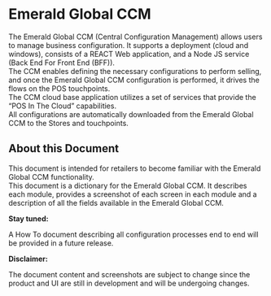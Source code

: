 # Emerald Global CCM

The Emerald Global CCM (Central Configuration Management) allows users to manage business configuration. It supports a deployment (cloud and windows), consists of a REACT Web application, and a Node JS service (Back End For Front End (BFF)).  
The CCM enables defining the necessary configurations to perform selling, and once the Emerald Global CCM configuration is performed, it drives the flows on the POS touchpoints.  
The CCM cloud base application utilizes a set of services that provide the “POS In The Cloud” capabilities.  
All configurations are automatically downloaded from the Emerald Global CCM to the Stores and touchpoints.

## About this Document

This document is intended for retailers to become familiar with the Emerald Global CCM functionality.  
This document is a dictionary for the Emerald Global CCM. It describes each module, provides a screenshot of each screen in each module and a description of all the fields available in the Emerald Global CCM.

**Stay tuned:**

A How To document describing all configuration processes end to end will be provided in a future release.

**Disclaimer:**

The document content and screenshots are subject to change since the product and UI are still in development and will be undergoing changes.

